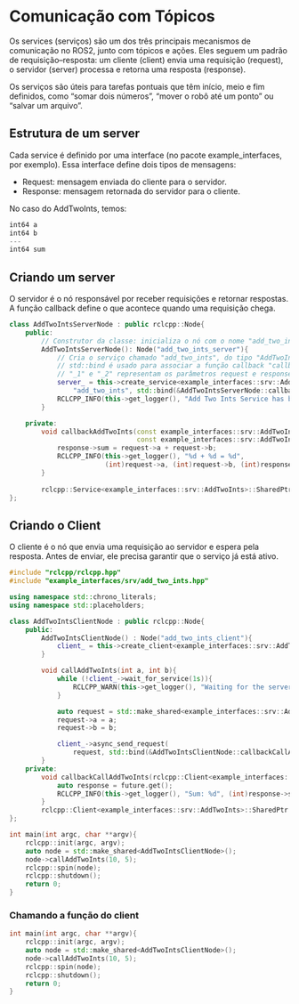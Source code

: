 # **Comunicação com Tópicos**

Os services (serviços) são um dos três principais mecanismos de comunicação no ROS2, junto com tópicos e ações. Eles seguem um padrão de requisição–resposta:
um cliente (client) envia uma requisição (request), o servidor (server) processa e retorna uma resposta (response).

Os serviços são úteis para tarefas pontuais que têm início, meio e fim definidos, como “somar dois números”, “mover o robô até um ponto” ou “salvar um arquivo”.

## **Estrutura de um server**
Cada service é definido por uma interface (no pacote example_interfaces, por exemplo).
Essa interface define dois tipos de mensagens:

- Request: mensagem enviada do cliente para o servidor.
- Response: mensagem retornada do servidor para o cliente.

No caso do AddTwoInts, temos:
```cpp
int64 a
int64 b
---
int64 sum
```
## **Criando um server**
O servidor é o nó responsável por receber requisições e retornar respostas.
A função callback define o que acontece quando uma requisição chega.
```cpp
class AddTwoIntsServerNode : public rclcpp::Node{
    public:
        // Construtor da classe: inicializa o nó com o nome "add_two_ints_server"
        AddTwoIntsServerNode(): Node("add_two_ints_server"){
            // Cria o serviço chamado "add_two_ints", do tipo "AddTwoInts"
            // std::bind é usado para associar a função callback "callbackAddTwoInts" a este serviço
            // "_1" e "_2" representam os parâmetros request e response passados automaticamente pelo ROS2
            server_ = this->create_service<example_interfaces::srv::AddTwoInts>(
                "add_two_ints", std::bind(&AddTwoIntsServerNode::callbackAddTwoInts, this, _1, _2));
            RCLCPP_INFO(this->get_logger(), "Add Two Ints Service has been started...");
        }

    private:
        void callbackAddTwoInts(const example_interfaces::srv::AddTwoInts::Request::SharedPtr request,
                                const example_interfaces::srv::AddTwoInts::Response::SharedPtr response){
            response->sum = request->a + request->b;
            RCLCPP_INFO(this->get_logger(), "%d + %d = %d", 
                        (int)request->a, (int)request->b, (int)response->sum);
        }
 
        rclcpp::Service<example_interfaces::srv::AddTwoInts>::SharedPtr server_;
};
```
## **Criando o Client**
O cliente é o nó que envia uma requisição ao servidor e espera pela resposta.
Antes de enviar, ele precisa garantir que o serviço já está ativo.
```cpp
#include "rclcpp/rclcpp.hpp"
#include "example_interfaces/srv/add_two_ints.hpp"

using namespace std::chrono_literals;
using namespace std::placeholders;

class AddTwoIntsClientNode : public rclcpp::Node{
    public:
        AddTwoIntsClientNode() : Node("add_two_ints_client"){
            client_ = this->create_client<example_interfaces::srv::AddTwoInts>("add_two_ints");
        }

        void callAddTwoInts(int a, int b){
            while (!client_->wait_for_service(1s)){
                RCLCPP_WARN(this->get_logger(), "Waiting for the server...");
            }

            auto request = std::make_shared<example_interfaces::srv::AddTwoInts::Request>();
            request->a = a;
            request->b = b;

            client_->async_send_request(
                request, std::bind(&AddTwoIntsClientNode::callbackCallAddTwoInts, this, _1));
        }
    private:
        void callbackCallAddTwoInts(rclcpp::Client<example_interfaces::srv::AddTwoInts>::SharedFuture future){
            auto response = future.get();
            RCLCPP_INFO(this->get_logger(), "Sum: %d", (int)response->sum);
        }
        rclcpp::Client<example_interfaces::srv::AddTwoInts>::SharedPtr client_;
};

int main(int argc, char **argv){
    rclcpp::init(argc, argv);
    auto node = std::make_shared<AddTwoIntsClientNode>();
    node->callAddTwoInts(10, 5);
    rclcpp::spin(node);
    rclcpp::shutdown();
    return 0;
}

```
### **Chamando a função do client**
```cpp
int main(int argc, char **argv){
    rclcpp::init(argc, argv);
    auto node = std::make_shared<AddTwoIntsClientNode>();
    node->callAddTwoInts(10, 5);
    rclcpp::spin(node);
    rclcpp::shutdown();
    return 0;
}
```
